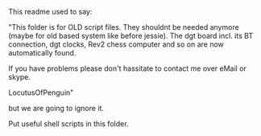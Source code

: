 This readme used to say:

"This folder is for OLD script files. They shouldnt be needed anymore (maybe for old based system like before jessie).
The dgt board incl. its BT connection, dgt clocks, Rev2 chess computer and so on are now automatically found.


If you have problems please don't hassitate to contact me over eMail or skype.

LocutusOfPenguin"

but we are going to ignore it.

Put useful shell scripts in this folder.
